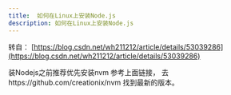 ```yaml
---
title:  如何在Linux上安装Node.js
description: 如何在Linux上安装Node.js
---
```


转自： [https://blog.csdn.net/wh211212/article/details/53039286](https://blog.csdn.net/wh211212/article/details/53039286)

装Nodejs之前推荐优先安装nvm
参考上面链接， 去https://github.com/creationix/nvm 找到最新的版本。

